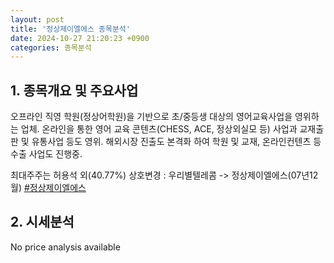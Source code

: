 ```yaml
---
layout: post
title: '정상제이엘에스 종목분석'
date: 2024-10-27 21:20:23 +0900
categories: 종목분석
---
```


## 1. 종목개요 및 주요사업

오프라인 직영 학원(정상어학원)을 기반으로 초/중등생 대상의 영어교육사업을 영위하는 업체. 온라인을 통한 영어 교육 콘텐츠(CHESS, ACE, 정상외실모 등) 사업과 교재출판 및 유통사업 등도 영위. 해외시장 진출도 본격화 하여 학원 및 교재, 온라인컨텐츠 등 수출 사업도 진행중.

최대주주는 허용석 외(40.77%) 상호변경 : 우리별텔레콤 -> 정상제이엘에스(07년12월)
[#정상제이엘에스](#)

## 2. 시세분석

No price analysis available
